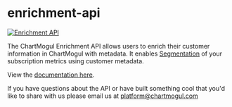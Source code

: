 # enrichment-api

[![Enrichment API](/API-Documentation/enrichment-api@2x.png")](/API-Documentation/api.md)

The ChartMogul Enrichment API allows users to enrich their customer information in ChartMogul with metadata. It enables [Segmentation](https://chartmogul.com/product/segmentation/) of your subscription metrics using customer metadata.

View the [documentation here](/API-Documentation/api.md).

If you have questions about the API or have built something cool that you'd like to share with us please email us at platform@chartmogul.com
